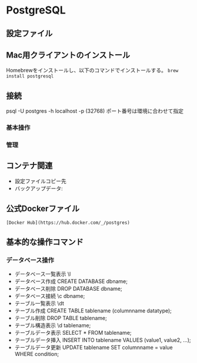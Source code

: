 # PostgreSQL

## 設定ファイル

## Mac用クライアントのインストール

Homebrewをインストールし、以下のコマンドでインストールする。
    ``brew install postgresql``

## 接続

psql -U postgres -h localhost -p (32768)
    ポート番号は環境に合わせて指定

### 基本操作

### 管理

## コンテナ関連

- 設定ファイルコピー先
- バックアップデータ:

## 公式Dockerファイル

    [Docker Hub](https://hub.docker.com/_/postgres)

## 基本的な操作コマンド

### データベース操作

- データベース一覧表示
    \l
- データベース作成
    CREATE DATABASE dbname;
- データベース削除
    DROP DATABASE dbname;
- データベース接続
    \c dbname;
- テーブル一覧表示
    \dt
- テーブル作成
    CREATE TABLE tablename (columnname datatype);
- テーブル削除
    DROP TABLE tablename;
- テーブル構造表示
    \d tablename;
- テーブルデータ表示
    SELECT * FROM tablename;
- テーブルデータ挿入
    INSERT INTO tablename VALUES (value1, value2, ...);
- テーブルデータ更新
    UPDATE tablename SET columnname = value WHERE condition;
